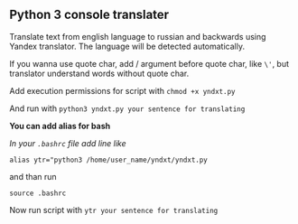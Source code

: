 Python 3 console translater
-----
Translate text from english language to russian and backwards using Yandex translator. The language will be detected automatically.

If you wanna use quote char, add / argument before quote char, like `\'`, but translator understand words without quote char.  

Add execution permissions for script with
 `chmod +x yndxt.py`

And run with `python3 yndxt.py your sentence for translating`

**You can add alias for bash**

*In your `.bashrc` file add line like*

`alias ytr="python3 /home/user_name/yndxt/yndxt.py`

and than run

`source .bashrc`

Now run script with `ytr your sentence for translating`